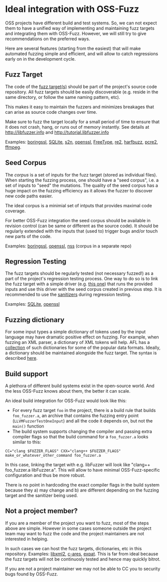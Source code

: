 # Ideal integration with OSS-Fuzz 
OSS projects have different build and test systems. So, we can not expect them
to have a unified way of implementing and maintaining fuzz targets and integrating
them with OSS-Fuzz. However, we will still try to give recommendations on the preferred ways.

Here are several features (starting from the easiest) that will make automated fuzzing
simple and efficient, and will allow to catch regressions early on in the development cycle. 

## Fuzz Target
The code of the [fuzz target(s)](http://libfuzzer.info/#fuzz-target) should be part of the project's source code repository. 
All fuzz targets should be easily discoverable (e.g. reside in the same directory, or follow the same naming pattern, etc). 

This makes it easy to maintain the fuzzers and minimizes breakages that can arise as source code changes over time.

Make sure to fuzz the target locally for a small period of time to ensure that 
it does not crash, hang, or runs out of memory instantly. 
See details at http://libfuzzer.info and http://tutorial.libfuzzer.info

Examples: 
[boringssl](https://github.com/google/boringssl/tree/master/fuzz),
[SQLite](https://www.sqlite.org/src/artifact/ad79e867fb504338),
[s2n](https://github.com/awslabs/s2n/tree/master/tests/fuzz),
[openssl](https://github.com/openssl/openssl/tree/master/fuzz),
[FreeType](http://git.savannah.gnu.org/cgit/freetype/freetype2.git/tree/src/tools/ftfuzzer),
[re2](https://github.com/google/re2/tree/master/re2/fuzzing),
[harfbuzz](https://github.com/behdad/harfbuzz/tree/master/test/fuzzing),
[pcre2](http://vcs.pcre.org/pcre2/code/trunk/src/pcre2_fuzzsupport.c?view=markup),
[ffmpeg](https://github.com/FFmpeg/FFmpeg/blob/master/doc/examples/decoder_targeted.c).


## Seed Corpus
The *corpus* is a set of inputs for the fuzz target (stored as individual files). 
When starting the fuzzing process, one should have a "seed corpus", 
i.e. a set of inputs to "seed" the mutations.
The quality of the seed corpus has a huge impact on the fuzzing efficiency as it allows the fuzzer
to discover new code paths easier. 

The ideal corpus is a minimial set of intputs that provides maximal code coverage. 

For better OSS-Fuzz integration 
the seed corpus should be available in revision control (can be same or different as the source code). 
It should be regularly extended with the inputs that (used to) trigger bugs and/or touch new parts of the code. 

Examples: 
[boringssl](https://github.com/google/boringssl/tree/master/fuzz),
[openssl](https://github.com/openssl/openssl/tree/master/fuzz),
[nss](https://github.com/mozilla/nss-fuzzing-corpus) (corpus in a separate repo) 


## Regression Testing
The fuzz targets should be regularly tested (not necessary fuzzed!) as a part of the project's regression testing process.
One way to do so is to link the fuzz target with a simple driver
(e.g. [this one](https://github.com/llvm-mirror/llvm/tree/master/lib/Fuzzer/standalone))
that runs the provided inputs and use this driver with the seed corpus created in previous step. 
It is recommended to use the [sanitizers](https://github.com/google/sanitizers) during regression testing.

Examples: [SQLite](https://www.sqlite.org/src/artifact/d9f1a6f43e7bab45),
[openssl](https://github.com/openssl/openssl/blob/master/fuzz/test-corpus.c)

## Fuzzing dictionary

For some input types a simple dictionary of tokens used by the input language
may have dramatic positive effect on fuzzing. 
For example, when fuzzing an XML parser, a dictionary of XML tokens will help.
AFL has a [collection](https://github.com/rc0r/afl-fuzz/tree/master/dictionaries)
of such dictionaries for some of the popular data formats.
Ideally, a dictionary should be maintained alongside the fuzz target.
The syntax is described [here](http://libfuzzer.info/#dictionaries).

## Build support
A plethora of different build systems exist in the open-source world.
And the less OSS-Fuzz knows about them, the better it can scale. 

An ideal build integration for OSS-Fuzz would look like this:
* For every fuzz target `foo` in the project, there is a build rule that builds `foo_fuzzer.a`,
an archive that contains the fuzzing entry point (`LLVMFuzzerTestOneInput`)
and all the code it depends on, but not the `main()` function
* The build system supports changing the compiler and passing extra compiler
flags so that the build command for a `foo_fuzzer.a` looks similar to this:

```
CC="clang $FUZZER_FLAGS" CXX="clang++ $FUZZER_FLAGS" make_or_whatever_other_command foo_fuzzer.a
```

In this case, linking the target with e.g. libFuzzer will look like "clang++ foo_fuzzer.a libFuzzer.a".
This will allow to have minimal OSS-Fuzz-specific configuration and thus be more robust. 

There is no point in hardcoding the exact compiler flags in the build system because they 
a) may change and b) are different depending on the fuzzing target and the sanitizer being used. 

## Not a project member?

If you are a member of the project you want to fuzz, most of the steps above are simple.
However in some cases someone outside the project team may want to fuzz the code
and the project maintainers are not interested in helping.

In such cases we can host the fuzz targets, dictionaries, etc in this repository.
Examples: [libxml2](../targets/libxml2), [c-ares](../targets/c-ares), [expat](../targets/expat).
This is far from ideal because the fuzz targets will not be continuosly tested 
and hence may quickly bitrot.

If you are not a project maintainer we may not be able to CC you to security bugs found by OSS-Fuzz.
